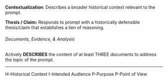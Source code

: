 **Contextualization**: Describes a broader historical context relevant to the prompt.

**Thesis / Claim:** Responds to prompt with a historically defensible thesis/claim that establishes a lien of reasoning.
###### Documents, Evidence, & Analysis
Actively **DESCRIBES** the content of at least THREE documents to address the topic of the prompt.

---
H-Historical Context
I-Intended Audience
P-Purpose
P-Point of View